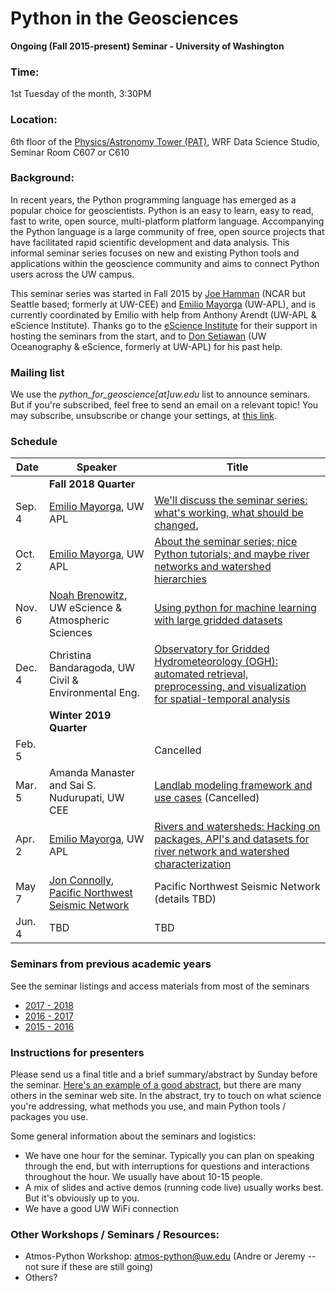 Python in the Geosciences
====
**Ongoing (Fall 2015-present) Seminar - University of Washington**

### Time:

1st Tuesday of the month, 3:30PM

### Location:

6th floor of the [Physics/Astronomy Tower (PAT)](http://uw.edu/maps?pat), WRF Data Science Studio, Seminar Room C607 or C610

### Background:

In recent years, the Python programming language has emerged as a popular choice for geoscientists. Python is an easy to learn, easy to read, fast to write, open source, multi-platform platform language. Accompanying the Python language is a large community of free, open source projects that have facilitated rapid scientific development and data analysis. This informal seminar series focuses on new and existing Python tools and applications within the geoscience community and aims to connect Python users across the UW campus.

This seminar series was started in Fall 2015 by [Joe Hamman](https://github.com/jhamman/) (NCAR but Seattle based; formerly at UW-CEE) and [Emilio Mayorga](https://github.com/emiliom/) (UW-APL), and is currently coordinated by Emilio with help from Anthony Arendt (UW-APL & eScience Institute). Thanks go to the [eScience Institute](http://escience.washington.edu) for their support in hosting the seminars from the start, and to [Don Setiawan](https://github.com/lsetiawan/) (UW Oceanography & eScience, formerly at UW-APL) for his past help.

### Mailing list

We use the *python_for_geoscience[at]uw.edu* list to announce seminars. But if you're subscribed, feel free to send an email on a relevant topic! You may subscribe, unsubscribe or change your settings, at [this link](https://mailman1.u.washington.edu/mailman/listinfo/python_for_geoscience).

### Schedule

| Date | Speaker | Title |
| ------ | ---- | ---- |
| &nbsp; | **Fall 2018 Quarter** | &nbsp; |
| Sep. 4 | [Emilio Mayorga](https://github.com/emiliom), UW APL | [We'll discuss the seminar series: what's working, what should be changed.](https://github.com/uwescience/Python-for-geosciences/tree/master/20180904/) |
| Oct. 2 | [Emilio Mayorga](https://github.com/emiliom), UW APL | [About the seminar series; nice Python tutorials; and maybe river networks and watershed hierarchies](http://mailman11.u.washington.edu/pipermail/python_for_geoscience/2018-October/000042.html) |
| Nov. 6 | [Noah Brenowitz](http://www.noahbrenowitz.com/), UW eScience & Atmospheric Sciences | [Using python for machine learning with large gridded datasets](https://github.com/uwescience/Python-for-geosciences/tree/master/20181106/) |
| Dec. 4 | Christina Bandaragoda, UW Civil & Environmental Eng. | [Observatory for Gridded Hydrometeorology (OGH): automated retrieval, preprocessing, and visualization for spatial-temporal analysis](https://github.com/uwescience/Python-for-geosciences/tree/master/20181204/) |
| &nbsp; | **Winter 2019 Quarter** | &nbsp; |
| Feb. 5 | &nbsp; | Cancelled |
| Mar. 5 | Amanda Manaster and Sai S. Nudurupati, UW CEE | [Landlab modeling framework and use cases](https://github.com/uwescience/Python-for-geosciences/tree/master/20190305/) (Cancelled) |
| Apr. 2 | [Emilio Mayorga](https://github.com/emiliom/), UW APL | [Rivers and watersheds: Hacking on packages, API's and datasets for river network and watershed characterization](https://github.com/uwescience/Python-for-geosciences/tree/master/20190402/) |
| May 7 | [Jon Connolly](https://github.com/joncon), [Pacific Northwest Seismic Network](https://pnsn.org) | Pacific Northwest Seismic Network (details TBD) |
| Jun. 4 | TBD | TBD |

### Seminars from previous academic years
See the seminar listings and access materials from most of the seminars
- [2017 - 2018](seminars_2017-2018.md)
- [2016 - 2017](seminars_2016-2017.md)
- [2015 - 2016](seminars_2015-2016.md)


### Instructions for presenters

Please send us a final title and a brief summary/abstract by Sunday before the seminar. [Here's an example of a good abstract](https://github.com/uwescience/Python-for-geosciences/blob/master/20181106/README.md), but there are many others in the seminar web site. In the abstract, try to touch on what science you're addressing, what methods you use, and main Python tools / packages you use.

Some general information about the seminars and logistics:

- We have one hour for the seminar. Typically you can plan on speaking through the end, but with interruptions for questions and interactions throughout the hour. We usually have about 10-15 people.
- A mix of slides and active demos (running code live) usually works best. But it's obviously up to you.
- We have a good UW WiFi connection

### Other Workshops / Seminars / Resources:
- Atmos-Python Workshop: atmos-python@uw.edu (Andre or Jeremy -- not sure if these are still going)
- Others?
